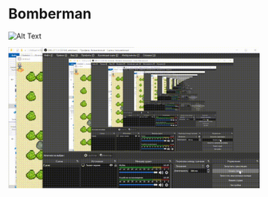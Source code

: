 # Bomberman
![Alt Text](https://media.giphy.com/media/vFKqnCdLPNOKc/giphy.gif)



![Alt Text](https://github.com/miklemouse/Bomberman/blob/master/bomberman.gif)
